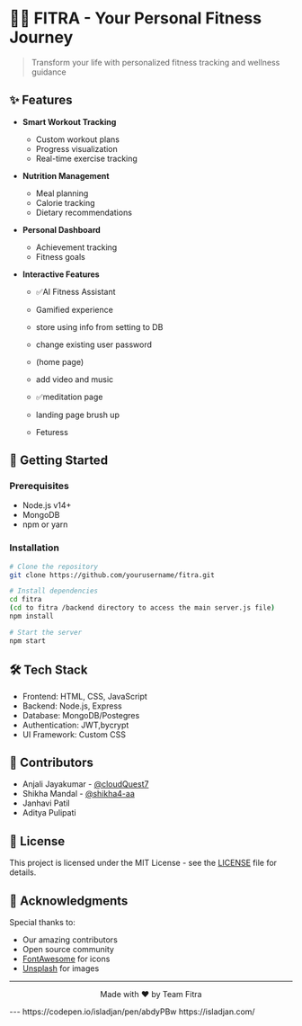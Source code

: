 # 🏃‍♂️ FITRA - Your Personal Fitness Journey

> Transform your life with personalized fitness tracking and wellness guidance

## ✨ Features

- **Smart Workout Tracking**   
  - Custom workout plans
  - Progress visualization
  - Real-time exercise tracking

- **Nutrition Management**
  - Meal planning 
  - Calorie tracking
  - Dietary recommendations
 
- **Personal Dashboard**
  - Achievement tracking
  - Fitness goals

- **Interactive Features**
  - ✅AI Fitness Assistant
  - Gamified experience
 
  - store using info from setting to DB
  - change existing user password
  - (home page)
  - add video and music
  - ✅meditation page
  - landing page brush up
  - Feturess
    

## 🚀 Getting Started

### Prerequisites
- Node.js v14+
- MongoDB
- npm or yarn

### Installation

```bash
# Clone the repository
git clone https://github.com/yourusername/fitra.git

# Install dependencies
cd fitra
(cd to fitra /backend directory to access the main server.js file)
npm install

# Start the server
npm start
```

## 🛠️ Tech Stack

- Frontend: HTML, CSS, JavaScript
- Backend: Node.js, Express
- Database: MongoDB/Postegres
- Authentication: JWT,bycrypt
- UI Framework: Custom CSS

## 🤝 Contributors
- Anjali Jayakumar - [@cloudQuest7](https://github.com/cloudQuest7)
- Shikha Mandal - [@shikha4-aa](https://github.com/shikha4-aa)
- Janhavi Patil
- Aditya Pulipati

## 📝 License

This project is licensed under the MIT License - see the [LICENSE](LICENSE) file for details.

## 🌟 Acknowledgments

Special thanks to:
- Our amazing contributors
- Open source community
- [FontAwesome](https://fontawesome.com/) for icons
- [Unsplash](https://unsplash.com/) for images

---
<p align="center">Made with ❤️ by Team Fitra</p>
---
https://codepen.io/isladjan/pen/abdyPBw
https://isladjan.com/ 
